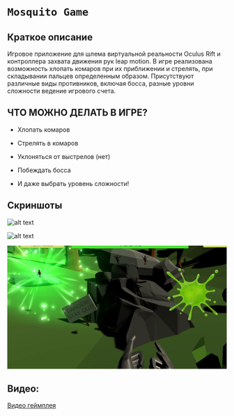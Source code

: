 #  `Mosquito Game`
## Краткое описание
Игровое приложение для шлема виртуальной реальности Oculus Rift и контроллера захвата движения рук leap motion. В игре реализована возможность хлопать комаров при их приближении и стрелять, при складывании пальцев определенным образом. Присутствуют различные виды противников, включая босса, разные уровни сложности ведение игрового счета.  


## **ЧТО МОЖНО ДЕЛАТЬ В ИГРЕ?** 

* Хлопать комаров

* Стрелять в комаров

* Уклоняться от выстрелов (нет)

* Побеждать босса

* И даже выбрать уровень сложности!

## Скриншоты


![alt text](https://github.com/[darke333]/[MosqGame]/blob/[master]/MosqGame2.png?raw=true)

![alt text](https://raw.githubusercontent.com/darke333/MosqGame/master/MosqGame2.png?raw=true)

![alt text](https://github.com/darke333/MosqGame/blob/master/MosqGame%201.png)

## Видео:


[Видео геймплея](https://docs.unity3d.com/Manual/index.html)  

